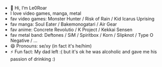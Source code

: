 - 👋 Hi, I’m Le0Roar
- I love video games, manga, metal
- fav video games: Monster Hunter / Risk of Rain / Kid Icarus Uprising
- fav manga: Soul Eater / Bakemonogatari / Air Gear
- fav anime: Concrete Revolutio / K Project / Kekkai Sensen
- fav metal band: Deftones / SiM / Spiritbox / Korn / Slipknot / Type O Negative / ... 
- 😄 Pronouns: se/xy (in fact it's he/him)
- ⚡ Fun fact: My dad left :( but it's ok he was alcoholic and gave me his passion of drinking :)
